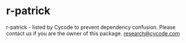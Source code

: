 # r-patrick
r-patrick - listed by Cycode to prevent dependency confusion.
Please contact us if you are the owner of this package.
research@cycode.com
